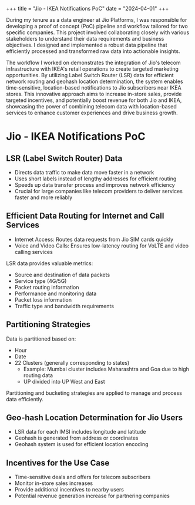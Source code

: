 +++
title = "Jio - IKEA Notifications PoC"
date = "2024-04-01"
+++

During my tenure as a data engineer at Jio Platforms, I was responsible for developing a proof of concept (PoC) pipeline and workflow tailored for two specific companies. This project involved collaborating closely with various stakeholders to understand their data requirements and business objectives. I designed and implemented a robust data pipeline that efficiently processed and transformed raw data into actionable insights. 

The workflow I worked on demonstrates the integration of Jio's telecom infrastructure with IKEA's retail operations to create targeted marketing opportunities. By utilizing Label Switch Router (LSR) data for efficient network routing and geohash location determination, the system enables time-sensitive, location-based notifications to Jio subscribers near IKEA stores. This innovative approach aims to increase in-store sales, provide targeted incentives, and potentially boost revenue for both Jio and IKEA, showcasing the power of combining telecom data with location-based services to enhance customer experiences and drive business growth.

<!--more-->

# Jio - IKEA Notifications PoC

## LSR (Label Switch Router) Data

- Directs data traffic to make data move faster in a network
- Uses short labels instead of lengthy addresses for efficient routing
- Speeds up data transfer process and improves network efficiency
- Crucial for large companies like telecom providers to deliver services faster and more reliably

## Efficient Data Routing for Internet and Call Services

- Internet Access: Routes data requests from Jio SIM cards quickly
- Voice and Video Calls: Ensures low-latency routing for VoLTE and video calling services

LSR data provides valuable metrics:
- Source and destination of data packets
- Service type (4G/5G)
- Packet routing information
- Performance and monitoring data
- Packet loss information
- Traffic type and bandwidth requirements

## Partitioning Strategies

Data is partitioned based on:
- Hour
- Date
- 22 Clusters (generally corresponding to states)
  - Example: Mumbai cluster includes Maharashtra and Goa due to high routing data
  - UP divided into UP West and East

Partitioning and bucketing strategies are applied to manage and process data efficiently.

## Geo-hash Location Determination for Jio Users

- LSR data for each IMSI includes longitude and latitude
- Geohash is generated from address or coordinates
- Geohash system is used for efficient location encoding

## Incentives for the Use Case

- Time-sensitive deals and offers for telecom subscribers
- Monitor in-store sales increases
- Provide additional incentives to nearby users
- Potential revenue generation increase for partnering companies